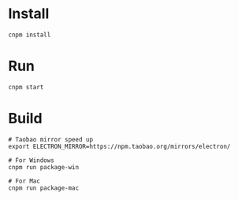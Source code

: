 # Install

`cnpm install`

# Run

`cnpm start`

# Build

```
# Taobao mirror speed up
export ELECTRON_MIRROR=https://npm.taobao.org/mirrors/electron/

# For Windows
cnpm run package-win

# For Mac
cnpm run package-mac
```
